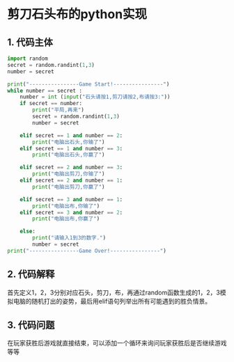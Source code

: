 # 剪刀石头布的python实现  
## 1. 代码主体  
```python  
import random
secret = random.randint(1,3)
number = secret

print("----------------Game Start!----------------")
while number == secret :
    number = int (input("石头请按1,剪刀请按2,布请按3:"))   
    if secret == number:
        print("平局,再来")
        secret = random.randint(1,3)
        number = secret

    elif secret == 1 and number == 2:
        print("电脑出石头,你输了")
    elif secret == 1 and number == 3:
        print("电脑出石头,你赢了")

    elif secret == 2 and number == 3:
        print("电脑出剪刀,你输了")
    elif secret == 2 and number == 1:
        print("电脑出剪刀,你赢了")

    elif secret == 3 and number == 1:
        print("电脑出布,你输了")
    elif secret == 3 and number == 2:
        print("电脑出布,你赢了")

    else:
        print("请输入1到3的数字.")
        number = secret
print("----------------Game Over!----------------")
```  
## 2. 代码解释  
首先定义1，2，3分别对应石头，剪刀，布，再通过random函数生成的1，2，3模拟电脑的随机打出的姿势，最后用elif语句列举出所有可能遇到的胜负情景。  
## 3. 代码问题  
在玩家获胜后游戏就直接结束，可以添加一个循环来询问玩家获胜后是否继续游戏等等